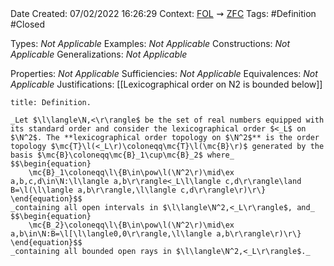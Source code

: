 <br />
<br />

Date Created: 07/02/2022 16:26:29
Context: [$\textrm{FOL}$](obsidian://open?file=First%20Order%20Logic)$\,\,\rightsquigarrow\,\,$[$\textrm{ZFC}$](obsidian://open?file=Zermelo-Fraenkel%20Set%20Theory%20with%20Choice)
Tags: #Definition #Closed 

Types: _Not Applicable_
Examples: _Not Applicable_
Constructions: _Not Applicable_
Generalizations: _Not Applicable_

Properties: _Not Applicable_
Sufficiencies: _Not Applicable_
Equivalences: _Not Applicable_
Justifications: [[Lexicographical order on N2 is bounded below]]

``` ad-Definition
title: Definition.

_Let $\l\langle\N,<\r\rangle$ be the set of real numbers equipped with its standard order and consider the lexicographical order $<_L$ on $\N^2$. The **lexicographical order topology on $\N^2$** is the order topology $\mc{T}\l(<_L\r)\coloneqq\mc{T}\l(\mc{B}\r)$ generated by the basis $\mc{B}\coloneqq\mc{B}_1\cup\mc{B}_2$ where_
$$\begin{equation}
    \mc{B}_1\coloneqq\l\{B\in\pow\l(\N^2\r)\mid\ex a,b,c,d\in\N:\l\langle a,b\r\rangle<_L\l\langle c,d\r\rangle\land B=\l(\l\langle a,b\r\rangle,\l\langle c,d\r\rangle\r)\r\}
\end{equation}$$
_containing all open intervals in $\l\langle\N^2,<_L\r\rangle$, and_
$$\begin{equation}
    \mc{B_2}\coloneqq\l\{B\in\pow\l(\N^2\r)\mid\ex a,b\in\N:B=\l[\l\langle0,0\r\rangle,\l\langle a,b\r\rangle\r)\r\}
\end{equation}$$
_containing all bounded open rays in $\l\langle\N^2,<_L\r\rangle$._

```
